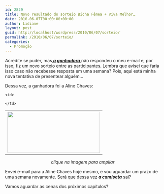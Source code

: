 ```yaml
---
id: 2829
title: Novo resultado do sorteio Bicha Fêmea + Viva Melhor…
date: 2010-06-07T00:00:00+00:00
author: Lidiane
layout: post
guid: http://localhost/wordpress/2010/06/07/sorteio/
permalink: /2010/06/07/sorteio/
categories:
  - Promoção
---
```

Acredite se puder, mas<a href="http://www.trololodemulher.com.br/2010/05/31/resultado-sortei/" target="_self"><strong><em> a ganhadora</em></strong> </a>não respondeu o meu e-mail e, por isso, fiz um novo sorteio entre as participantes. Lembra que avisei que faria isso caso não recebesse resposta em uma semana? Pois, aqui está minha nova tentativa de presentear alguém…

<!--more-->

Dessa vez, a ganhadora foi a Aline Chaves:

<table align="center">
  <tr>
    <td>
      <a href="http://www.trololodemulher.com.br/blog/wp-content/uploads/2010/06/Resultado-final-sorteio-Bicha-Femea-Viva-Melhor.jpg"><img class="alignnone size-medium wp-image-4716" title="Resultado final sorteio Bicha Fêmea & Viva Melhor" src="http://www.trololodemulher.com.br/blog/wp-content/uploads/2010/06/Resultado-final-sorteio-Bicha-Femea-Viva-Melhor-300x134.jpg" alt="" width="300" height="134" /></a>
    </td>
    
    <td>
       
    </td>
  </tr>
</table>

<p style="text-align: center;">
  <em>clique na imagem para ampliar</em>
</p>

Envei e-mail para a Aline Chaves hoje mesmo, e vou aguardar um prazo de uma semana novamente. Será que dessa vez <a href="http://www.trololodemulher.com.br/2010/05/17/sorteio-viva-melhor/" target="_self"><strong><em>a camiseta</em></strong> </a>sai?

Vamos aguardar as cenas dos próximos capítulos?